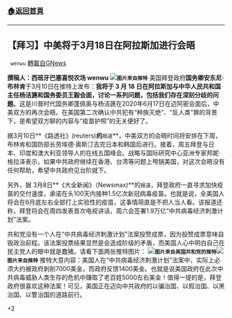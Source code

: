 ###  [:house:返回首頁](https://github.com/ourhimalayas/txt)
---

## 【拜习】中美将于3月18日在阿拉斯加进行会晤
` wenwu` [轉載自GNews](https://gnews.org/zh-hans/965795/)

**撰稿人：西班牙巴塞喜悦农场 **wenwu
![]()![](https://gnews.org/wp-content/uploads/2021/03/Screen-Shot-2021-03-10-at-7.47.09-PM.png)**`图片来自推特`**
美国拜登政府**国务卿安东尼·布林肯**于3月10日在推特上发布：**我将于 3 月 18 日在阿拉斯加与中华人民共和国主任杨洁篪和国务委员王毅会面，讨论一系列问题，包括我们存在深刻分歧的问题**。这是川普时代国务卿蓬佩奥与杨洁篪在2020年6月17日在迈阿密会面后，中美双方的再次会晤。在美国第二次确认中共犯有“种族灭绝”、“反人类”罪的背景下，是希望双方聊的内容与“疫苗护照”的无关便好了。

据3月10日**《路透社》(reuters)**的**`报道`**，中美双方的会晤时间将安排在下周，布林肯和国防部长劳埃德·奥斯汀去完日本和韩国后进行。接着，周五拜登与日本、印度和澳大利亚领导人的在线五国峰会。战略与国际研究中心亚洲专家邦妮·格拉泽表示，如果中共政府继续在香港、台湾等问题上甩锅美国，对这次会晤没有任何帮助，希望中共政府见台阶就下。

另外，据 3月8日**《大全新闻》（Newsmax)**的`报道`，拜登政府一直寻求加快疫苗的交付速度，承诺在头100天内接种1.5亿次新冠病毒疫苗。也就是说，全美国人将会在6月底左右全部打上实验性的疫苗，这事情简直是不把人当人看。该报道还称，拜登将会在周四发表首次电视讲话，周六会签署1.9万亿“中共病毒经济刺激计划”法案。

共和党没有一个人在“中共病毒经济刺激计划”法案投赞成票，因为投赞成票意味自毁政治前程。该法案投票结果显然是会造成阶级的矛盾，而美国人心中明白自己在民主党人的眼中就是蠢猪。请看下面两张推特图片：
![]()![](https://gnews.org/wp-content/uploads/2021/03/Screen-Shot-2021-03-10-at-8.41.14-PM.png)**`图片来自美国共和党的推特`**![]()![](https://gnews.org/wp-content/uploads/2021/03/Screen-Shot-2021-03-10-at-8.41.41-PM.png)**`图片来自推特`**
推特大意内容：美国人在“中共病毒经济刺激计划”法案中，实际上必须大约被政府剥削7000美金，而政府反馈1400美金。也就是说美国政府在此次中共病毒威胁人类生存的危机中赚取了老百姓5000左右美金！值得一提的是，拜登政府很喜欢这种法案！可见，美国正在迈向中共政府的以骗治国、以假治国、以黑治国、以警治国的道路前行。

+2
